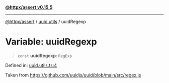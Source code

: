 [**@httpx/assert v0.15.5**](../../README.md)

***

[@httpx/assert](../../README.md) / [uuid.utils](../README.md) / uuidRegexp

# Variable: uuidRegexp

> `const` **uuidRegexp**: `RegExp`

Defined in: [uuid.utils.ts:4](https://github.com/belgattitude/httpx/blob/7903e9ebf18607df55b9a2972c85cfc54f82587a/packages/assert/src/uuid.utils.ts#L4)

Taken from https://github.com/uuidjs/uuid/blob/main/src/regex.js
